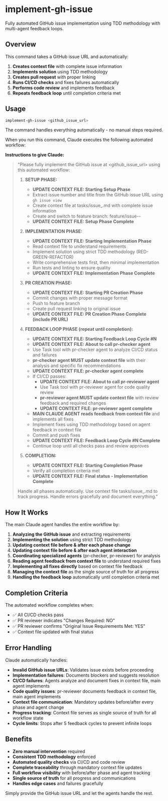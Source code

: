 # implement-gh-issue

Fully automated GitHub issue implementation using TDD methodology with multi-agent feedback loops.

## Overview

This command takes a GitHub issue URL and automatically:
1. **Creates context file** with complete issue information
2. **Implements solution** using TDD methodology
3. **Creates pull request** with proper linking
4. **Runs CI/CD checks** and fixes failures automatically
5. **Performs code review** and implements feedback
6. **Repeats feedback loop** until completion criteria met

## Usage

```bash
implement-gh-issue <github_issue_url>
```

The command handles everything automatically - no manual steps required.

When you run this command, Claude executes the following automated workflow:

**Instructions to give Claude:**
> "Please fully implement the GitHub issue at <github_issue_url> using this automated workflow:
> 
> 1. **SETUP PHASE:**
>    - **UPDATE CONTEXT FILE: Starting Setup Phase**
>    - Extract issue number and title from the GitHub issue URL using `gh issue view`
>    - Create context file at tasks/issue_<number>.md with complete issue information
>    - Create and switch to feature branch: feature/issue-<number>-<title-slug>
>    - **UPDATE CONTEXT FILE: Setup Phase Complete**
> 
> 2. **IMPLEMENTATION PHASE:**
>    - **UPDATE CONTEXT FILE: Starting Implementation Phase**
>    - Read context file to understand requirements
>    - Implement solution using strict TDD methodology (RED-GREEN-REFACTOR)
>    - Write comprehensive tests first, then minimal implementation
>    - Run tests and linting to ensure quality
>    - **UPDATE CONTEXT FILE: Implementation Phase Complete**
> 
> 3. **PR CREATION PHASE:**
>    - **UPDATE CONTEXT FILE: Starting PR Creation Phase**
>    - Commit changes with proper message format
>    - Push to feature branch
>    - Create pull request linking to original issue
>    - **UPDATE CONTEXT FILE: PR Creation Phase Complete (include PR URL)**
> 
> 4. **FEEDBACK LOOP PHASE (repeat until completion):**
>    - **UPDATE CONTEXT FILE: Starting Feedback Loop Cycle #N**
>    - **UPDATE CONTEXT FILE: About to call pr-checker agent**
>    - Use Task tool with pr-checker agent to analyze CI/CD status and failures
>    - **pr-checker agent MUST update context file** with their analysis and specific fix recommendations
>    - **UPDATE CONTEXT FILE: pr-checker agent complete**
>    - If CI/CD passes:
>      - **UPDATE CONTEXT FILE: About to call pr-reviewer agent**
>      - Use Task tool with pr-reviewer agent for code quality review
>      - **pr-reviewer agent MUST update context file** with review feedback and required changes
>      - **UPDATE CONTEXT FILE: pr-reviewer agent complete**
>    - **MAIN CLAUDE AGENT reads feedback from context file** and implements all fixes
>    - Implement fixes using TDD methodology based on agent feedback in context file
>    - Commit and push fixes
>    - **UPDATE CONTEXT FILE: Feedback Loop Cycle #N Complete**
>    - Continue loop until all checks pass and review approves
> 
> 5. **COMPLETION:**
>    - **UPDATE CONTEXT FILE: Starting Completion Phase**
>    - Verify all completion criteria met
>    - **UPDATE CONTEXT FILE: Final status - Implementation Complete**
> 
> Handle all phases automatically. Use context file tasks/issue_<number>.md to track progress. Handle errors gracefully and document everything."

## How It Works

The main Claude agent handles the entire workflow by:

1. **Analyzing the GitHub issue** and extracting requirements
2. **Implementing the solution** using strict TDD methodology 
3. **Updating context file before & after each phase change**
4. **Updating context file before & after each agent interaction**
5. **Coordinating specialized agents** (pr-checker, pr-reviewer) for analysis
6. **Reading agent feedback from context file** to understand required fixes
7. **Implementing all fixes directly** based on context file feedback
8. **Managing the context file** as the single source of truth for all progress
9. **Handling the feedback loop** automatically until completion criteria met

## Completion Criteria

The automated workflow completes when:
- ✅ All CI/CD checks pass
- ✅ PR reviewer indicates "Changes Required: NO"  
- ✅ PR reviewer confirms "Original Issue Requirements Met: YES"
- ✅ Context file updated with final status

## Error Handling

Claude automatically handles:
- **Invalid GitHub issue URLs**: Validates issue exists before proceeding
- **Implementation failures**: Documents blockers and suggests resolution
- **CI/CD failures**: Agents analyze and document fixes in context file, main agent implements
- **Code quality issues**: pr-reviewer documents feedback in context file, main agent implements
- **Context file communication**: Mandatory updates before/after every phase and agent change
- **Progress tracking**: Context file serves as single source of truth for all workflow state
- **Cycle limits**: Stops after 5 feedback cycles to prevent infinite loops

## Benefits

- **Zero manual intervention** required
- **Consistent TDD methodology** enforced
- **Automated quality checks** via CI/CD and code review
- **Complete traceability** through mandatory context file updates
- **Full workflow visibility** with before/after phase and agent tracking
- **Single source of truth** for all progress and communications
- **Handles edge cases** and failures gracefully

Simply provide the GitHub issue URL and let the agents handle the rest.